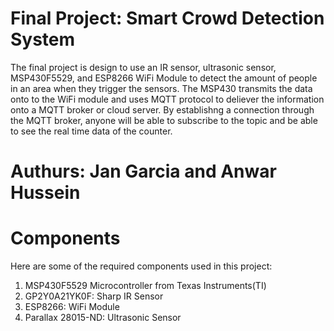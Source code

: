 # Final Project: Smart Crowd Detection System
The final project is design to use an IR sensor, ultrasonic sensor, MSP430F5529, and ESP8266 WiFi Module to 
detect the amount of people in an area when they trigger the sensors. The MSP430 transmits the data onto to the WiFi module 
and uses MQTT protocol to deliever the information onto a MQTT broker or cloud server. By establishng a connection through the 
MQTT broker, anyone will be able to subscribe to the topic and be able to see the real time data of the counter.     
# Authurs: Jan Garcia and Anwar Hussein 

# Components
Here are some of the required components used in this project:

1. MSP430F5529 Microcontroller from Texas Instruments(TI)
2. GP2Y0A21YK0F: Sharp IR Sensor
3. ESP8266: WiFi Module
4. Parallax 28015-ND: Ultrasonic Sensor
